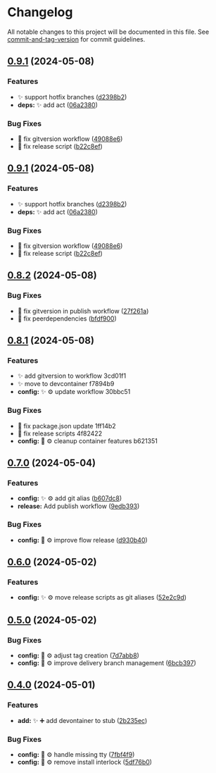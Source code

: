 <!-- @format -->

# Changelog

All notable changes to this project will be documented in this file. See [commit-and-tag-version](https://github.com/absolute-version/commit-and-tag-version) for commit guidelines.

## [0.9.1](https://github.com/tomgrv/devutils/compare/v0.8.2...v0.9.1) (2024-05-08)


### Features

* ✨ support hotfix branches ([d2398b2](https://github.com/tomgrv/devutils/commit/d2398b2069fbbd07cd0343e10745620e39401e02))
* **deps:** ✨ add act ([06a2380](https://github.com/tomgrv/devutils/commit/06a2380ac214819b49643f5c8818e4e429b682df))


### Bug Fixes

* 🐛 fix gitversion workflow ([49088e6](https://github.com/tomgrv/devutils/commit/49088e68594c2155c3bdadc786854b2c83dca188))
* 🐛 fix release script ([b22c8ef](https://github.com/tomgrv/devutils/commit/b22c8efb83ab32e4b9184a60169c2217a583603a))

## [0.9.1](https://github.com/tomgrv/devutils/compare/v0.8.2...v0.9.1) (2024-05-08)


### Features

* ✨ support hotfix branches ([d2398b2](https://github.com/tomgrv/devutils/commit/d2398b2069fbbd07cd0343e10745620e39401e02))
* **deps:** ✨ add act ([06a2380](https://github.com/tomgrv/devutils/commit/06a2380ac214819b49643f5c8818e4e429b682df))


### Bug Fixes

* 🐛 fix gitversion workflow ([49088e6](https://github.com/tomgrv/devutils/commit/49088e68594c2155c3bdadc786854b2c83dca188))
* 🐛 fix release script ([b22c8ef](https://github.com/tomgrv/devutils/commit/b22c8efb83ab32e4b9184a60169c2217a583603a))

## [0.8.2](https://github.com/tomgrv/devutils/compare/v0.8.1...v0.8.2) (2024-05-08)


### Bug Fixes

* 🐛 fix gitversion in publish workflow ([27f261a](https://github.com/tomgrv/devutils/commit/27f261a9ee7ca55ef35f6480a4a738b81e96b435))
* 🐛 fix peerdependencies ([bfdf900](https://github.com/tomgrv/devutils/commit/bfdf90021d8ffee0d742525299bb35082d37b2d3))

## [0.8.1](///compare/v0.7.1...v0.8.1) (2024-05-08)


### Features

* ✨ add gitversion to workflow 3cd01f1
* ✨ move to devcontainer f7894b9
* **config:** ✨ ⚙️ update workflow 30bbc51


### Bug Fixes

* 🐛 fix package.json update 1ff14b2
* 🐛 fix release scripts 4f82422
* **config:** 🐛 ⚙️ cleanup container features b621351

## [0.7.0](https://github.com/tomgrv/devutils/compare/v0.6.0...v0.7.0) (2024-05-04)


### Features

* **config:** ✨ ⚙️ add git alias ([b607dc8](https://github.com/tomgrv/devutils/commit/b607dc8a8e38378fc99ed1f7e9b78fda3857ed77))
* **release:** Add publish workflow ([9edb393](https://github.com/tomgrv/devutils/commit/9edb3932b12f862f974c77a611da79b6db1e2e62))


### Bug Fixes

* **config:** 🐛 ⚙️ improve flow release ([d930b40](https://github.com/tomgrv/devutils/commit/d930b40407d55b0b74fbff0c3325fc9838cce342))

## [0.6.0](https://github.com/tomgrv/devutils/compare/v0.5.0...v0.6.0) (2024-05-02)

### Features

-   **config:** ✨ ⚙️ move release scripts as git aliases ([52e2c9d](https://github.com/tomgrv/devutils/commit/52e2c9d617cfe935ebfad4f25e2e2d1f4a25f69f))

## [0.5.0](https://github.com/tomgrv/devutils/compare/v0.4.0...v0.5.0) (2024-05-02)

### Bug Fixes

-   **config:** 🐛 ⚙️ adjust tag creation ([7d7abb8](https://github.com/tomgrv/devutils/commit/7d7abb87d6acc176dc45d7dd1d3d14eb5eefd325))
-   **config:** 🐛 ⚙️ improve delivery branch management ([6bcb397](https://github.com/tomgrv/devutils/commit/6bcb397e05cade1fdebe84262f3f4d22707671f5))

## [0.4.0](https://github.com/tomgrv/devutils/compare/v0.3.0...v0.4.0) (2024-05-01)

### Features

-   **add:** ✨ ➕ add devontainer to stub ([2b235ec](https://github.com/tomgrv/devutils/commit/2b235ecb2aafefcd0321fd7d95202401b2a62e05))

### Bug Fixes

-   **config:** 🐛 ⚙️ handle missing tty ([7fbf4f9](https://github.com/tomgrv/devutils/commit/7fbf4f91018679775a7194381731eb673220eb03))
-   **config:** 🐛 ⚙️ remove install interlock ([5df76b0](https://github.com/tomgrv/devutils/commit/5df76b068fb4bbdd382aefe330244c5dd711d4e2))
